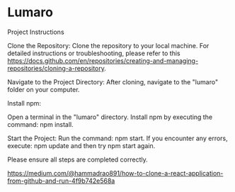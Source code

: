 # Lumaro

Project Instructions

Clone the Repository: Clone the repository to your local machine. For detailed instructions or troubleshooting, please refer to this https://docs.github.com/en/repositories/creating-and-managing-repositories/cloning-a-repository.

Navigate to the Project Directory: After cloning, navigate to the "lumaro" folder on your computer.

Install npm:

Open a terminal in the "lumaro" directory. Install npm by executing the command: npm install.

Start the Project:
Run the command: npm start. If you encounter any errors, execute: npm update and then try npm start again.

Please ensure all steps are completed correctly.

https://medium.com/@hammadrao891/how-to-clone-a-react-application-from-github-and-run-4f9b742e568a
